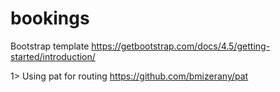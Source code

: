 # bookings

Bootstrap template 
  https://getbootstrap.com/docs/4.5/getting-started/introduction/

1> Using pat for routing
https://github.com/bmizerany/pat